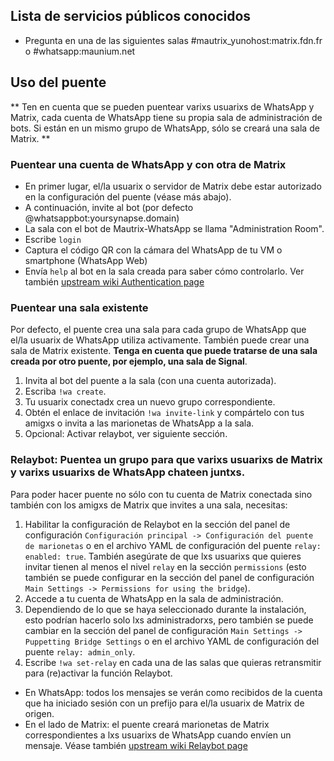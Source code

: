 ## Lista de servicios públicos conocidos
* Pregunta en una de las siguientes salas #mautrix_yunohost:matrix.fdn.fr o #whatsapp:maunium.net

## Uso del puente
** Ten en cuenta que se pueden puentear varixs usuarixs de WhatsApp y Matrix, cada cuenta de WhatsApp tiene su propia sala de administración de bots. Si están en un mismo grupo de WhatsApp, sólo se creará una sala de Matrix. **

### Puentear una cuenta de WhatsApp y con otra de Matrix
* En primer lugar, el/la usuarix o servidor de Matrix debe estar autorizado en la configuración del puente (véase más abajo).
* A continuación, invite al bot (por defecto @whatsappbot:yoursynapse.domain)
* La sala con el bot de Mautrix-WhatsApp se llama "Administration Room".
* Escribe `login`
* Captura el código QR con la cámara del WhatsApp de tu VM o smartphone (WhatsApp Web)
* Envía `help` al bot en la sala creada para saber cómo controlarlo.
  Ver también [upstream wiki Authentication page](https://docs.mau.fi/bridges/go/whatsapp/authentication.html)

### Puentear una sala existente
Por defecto, el puente crea una sala para cada grupo de WhatsApp que el/la usuarix de WhatsApp utiliza activamente.
También puede crear una sala de Matrix existente. **Tenga en cuenta que puede tratarse de una sala creada por otro puente, por ejemplo, una sala de Signal**.
1. Invita al bot del puente a la sala (con una cuenta autorizada).
2. Escriba `!wa create`.
3. Tu usuarix conectadx crea un nuevo grupo correspondiente.
4. Obtén el enlace de invitación `!wa invite-link` y compártelo con tus amigxs o invita a las marionetas de WhatsApp a la sala.
5. Opcional: Activar relaybot, ver siguiente sección.

### Relaybot: Puentea un grupo para que varixs usuarixs de Matrix y varixs usuarixs de WhatsApp chateen juntxs.
Para poder hacer puente no sólo con tu cuenta de Matrix conectada sino también con los amigxs de Matrix que invites a una sala, necesitas:
1. Habilitar la configuración de Relaybot en la sección del panel de configuración `Configuración principal -> Configuración del puente de marionetas` o en el archivo YAML de configuración del puente `relay: enabled: true`. También asegúrate de que lxs usuarixs que quieres invitar tienen al menos el nivel `relay` en la sección `permissions` (esto también se puede configurar en la sección del panel de configuración `Main Settings -> Permissions for using the bridge`).
2. Accede a tu cuenta de WhatsApp en la sala de administración.
3. Dependiendo de lo que se haya seleccionado durante la instalación, esto podrían hacerlo solo lxs administradorxs, pero también se puede cambiar en la sección del panel de configuración `Main Settings -> Puppetting Bridge Settings` o en el archivo YAML de configuración del puente `relay: admin_only`.
4. Escribe `!wa set-relay` en cada una de las salas que quieras retransmitir para (re)activar la función Relaybot.

* En WhatsApp: todos los mensajes se verán como recibidos de la cuenta que ha iniciado sesión con un prefijo para el/la usuarix de Matrix de origen.
* En el lado de Matrix: el puente creará marionetas de Matrix correspondientes a lxs usuarixs de WhatsApp cuando envíen un mensaje.
  Véase también [upstream wiki Relaybot page](https://docs.mau.fi/bridges/general/relay-mode.html)